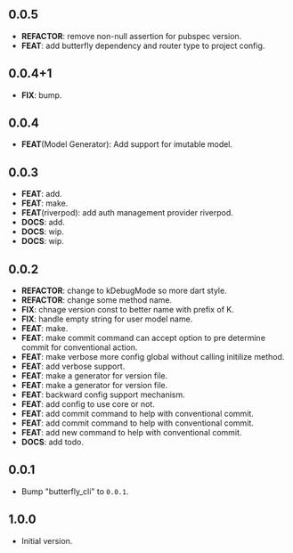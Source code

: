 ## 0.0.5

 - **REFACTOR**: remove non-null assertion for pubspec version.
 - **FEAT**: add butterfly dependency and router type to project config.

## 0.0.4+1

 - **FIX**: bump.

## 0.0.4

 - **FEAT**(Model Generator): Add support for imutable model.

## 0.0.3

 - **FEAT**: add.
 - **FEAT**: make.
 - **FEAT**(riverpod): add auth management provider riverpod.
 - **DOCS**: add.
 - **DOCS**: wip.
 - **DOCS**: wip.

## 0.0.2

 - **REFACTOR**: change to kDebugMode so more dart style.
 - **REFACTOR**: change some method name.
 - **FIX**: chnage version const to better name with prefix of K.
 - **FIX**: handle empty string for user model name.
 - **FEAT**: make.
 - **FEAT**: make commit command can accept option to pre determine commit for conventional action.
 - **FEAT**: make verbose more config global without calling initilize method.
 - **FEAT**: add verbose support.
 - **FEAT**: make a generator for version file.
 - **FEAT**: make a generator for version file.
 - **FEAT**: backward config support mechanism.
 - **FEAT**: add config to use core or not.
 - **FEAT**: add commit command to help with conventional commit.
 - **FEAT**: add commit command to help with conventional commit.
 - **FEAT**: add new command to help with conventional commit.
 - **DOCS**: add todo.

## 0.0.1

 - Bump "butterfly_cli" to `0.0.1`.

## 1.0.0

- Initial version.
